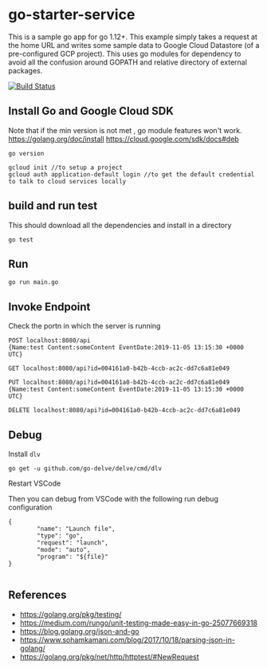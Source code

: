 # go-starter-service
This is a sample go app for go 1.12+. This example simply takes a request at the home URL and writes some sample data to Google Cloud Datastore (of a pre-configured GCP project).
This uses go modules for dependency to avoid all the confusion around GOPATH and relative directory of external packages.

[![Build Status](https://travis-ci.com/neilghosh/go-starter-service.svg?branch=master)](https://travis-ci.com/neilghosh/go-starter-service)

## Install Go and Google Cloud SDK 
Note that if the min version is not met , go module features won't work.
https://golang.org/doc/install
https://cloud.google.com/sdk/docs#deb

```
go version 

gcloud init //to setup a project 
gcloud auth application-default login //to get the default credential to talk to cloud services locally 
```

## build and run test
This should download all the dependencies and install in a directory 

```
go test
```

## Run
```
go run main.go
```

## Invoke Endpoint
Check the portn in which the server is running
```
POST localhost:8080/api
{Name:test Content:someContent EventDate:2019-11-05 13:15:30 +0000 UTC}

GET localhost:8080/api?id=004161a0-b42b-4ccb-ac2c-dd7c6a81e049

PUT localhost:8080/api?id=004161a0-b42b-4ccb-ac2c-dd7c6a81e049
{Name:test Content:someContent EventDate:2019-11-05 13:15:30 +0000 UTC}

DELETE localhost:8080/api?id=004161a0-b42b-4ccb-ac2c-dd7c6a81e049
```

## Debug 
Install ```dlv```

```
go get -u github.com/go-delve/delve/cmd/dlv
```
Restart VSCode

Then you can debug from VSCode with the following run debug configuration 

```
{
        "name": "Launch file",
        "type": "go",
        "request": "launch",
        "mode": "auto",
        "program": "${file}"
}
   
```

## References 
* https://golang.org/pkg/testing/
* https://medium.com/rungo/unit-testing-made-easy-in-go-25077669318
* https://blog.golang.org/json-and-go
* https://www.sohamkamani.com/blog/2017/10/18/parsing-json-in-golang/
* https://golang.org/pkg/net/http/httptest/#NewRequest

